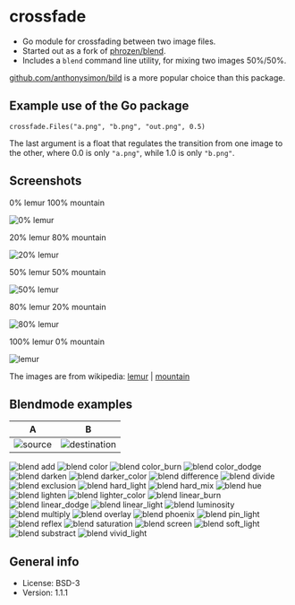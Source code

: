 # crossfade

* Go module for crossfading between two image files.
* Started out as a fork of [phrozen/blend](https://github.com/phrozen/blend).
* Includes a `blend` command line utility, for mixing two images 50%/50%.

[github.com/anthonysimon/bild](https://github.com/anthonynsimon/bild) is a more popular choice than this package.

## Example use of the Go package

    crossfade.Files("a.png", "b.png", "out.png", 0.5)

The last argument is a float that regulates the transition from one image to the other, where 0.0 is only `"a.png"`, while 1.0 is only `"b.png"`.

## Screenshots

0% lemur 100% mountain

![0% lemur](img/lagginhorn.jpg)

20% lemur 80% mountain

![20% lemur](img/out80.png)

50% lemur 50% mountain

![50% lemur](img/out50.png)

80% lemur 20% mountain

![80% lemur](img/out20.png)

100% lemur 0% mountain

![lemur](img/lemur.jpg)

The images are from wikipedia: <a href="https://en.wikipedia.org/wiki/File:Eulemur_mongoz_(male_-_face).jpg">lemur</a> | [mountain](https://nn.wikipedia.org/wiki/Fil:Lagginhorn_west_face.jpg)

## Blendmode examples

| A                                    | B                                              |
|--------------------------------------|------------------------------------------------|
| ![source](cmd/blendmodes/source.jpg) | ![destination](cmd/blendmodes/destination.jpg) |

![blend add](img/blend_add.jpg)
![blend color](img/blend_color.jpg)
![blend color_burn](img/blend_color_burn.jpg)
![blend color_dodge](img/blend_color_dodge.jpg)
![blend darken](img/blend_darken.jpg)
![blend darker_color](img/blend_darker_color.jpg)
![blend difference](img/blend_difference.jpg)
![blend divide](img/blend_divide.jpg)
![blend exclusion](img/blend_exclusion.jpg)
![blend hard_light](img/blend_hard_light.jpg)
![blend hard_mix](img/blend_hard_mix.jpg)
![blend hue](img/blend_hue.jpg)
![blend lighten](img/blend_lighten.jpg)
![blend lighter_color](img/blend_lighter_color.jpg)
![blend linear_burn](img/blend_linear_burn.jpg)
![blend linear_dodge](img/blend_linear_dodge.jpg)
![blend linear_light](img/blend_linear_light.jpg)
![blend luminosity](img/blend_luminosity.jpg)
![blend multiply](img/blend_multiply.jpg)
![blend overlay](img/blend_overlay.jpg)
![blend phoenix](img/blend_phoenix.jpg)
![blend pin_light](img/blend_pin_light.jpg)
![blend reflex](img/blend_reflex.jpg)
![blend saturation](img/blend_saturation.jpg)
![blend screen](img/blend_screen.jpg)
![blend soft_light](img/blend_soft_light.jpg)
![blend substract](img/blend_substract.jpg)
![blend vivid_light](img/blend_vivid_light.jpg)

## General info

* License: BSD-3
* Version: 1.1.1
